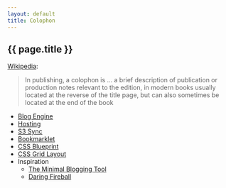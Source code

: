 ```yaml
---
layout: default
title: Colophon
---
```


## {{ page.title }} ##

[Wikipedia][1]:
> In publishing, a colophon is ... a brief description of publication or
> production notes relevant to the edition, in modern books usually located at
> the reverse of the title page, but can also sometimes be located at the end
> of the book

* [Blog Engine](https://github.com/mojombo/jekyll)
* [Hosting](http://aws.amazon.com/s3/)
* [S3 Sync](http://frontiernews.wordpress.com/2011/02/26/how-to-synch-a-folder-with-s3/)
* [Bookmarklet](http://jonathanbuys.com/04-05-2011/Jekyll_Bookmarklet.html)
* [CSS Blueprint](http://blueprintcss.org/)
* [CSS Grid Layout](http://semantic.gs/)
* Inspiration
  * [The Minimal Blogging Tool](http://scripting.com/stories/2011/01/05/upcomingTheMinimalBlogging.html)
  * [Daring Fireball](http://daringfireball.net/)

[1]: http://en.wikipedia.org/wiki/Colophon_(publishing)
